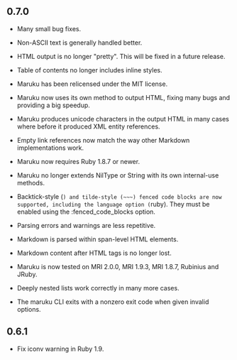 0.7.0
-----

* Many small bug fixes.

* Non-ASCII text is generally handled better.

* HTML output is no longer "pretty". This will be fixed in a future release.

* Table of contents no longer includes inline styles.

* Maruku has been relicensed under the MIT license.

* Maruku now uses its own method to output HTML, fixing many bugs and
  providing a big speedup.
	
* Maruku produces unicode characters in the output HTML in many cases where
  before it produced XML entity references.

* Empty link references now match the way other Markdown implementations work.

* Maruku now requires Ruby 1.8.7 or newer.

* Maruku no longer extends NilType or String with its own internal-use methods.

* Backtick-style (```) and tilde-style (~~~) fenced code blocks are now supported, including the
  language option (```ruby). They must be enabled using the
  :fenced_code_blocks option.

* Parsing errors and warnings are less repetitive.

* Markdown is parsed within span-level HTML elements.

* Markdown content after HTML tags is no longer lost.

* Maruku is now tested on MRI 2.0.0, MRI 1.9.3, MRI 1.8.7, Rubinius and JRuby.

* Deeply nested lists work correctly in many more cases.

* The maruku CLI exits with a nonzero exit code when given invalid options.

0.6.1
-----

* Fix iconv warning in Ruby 1.9.

